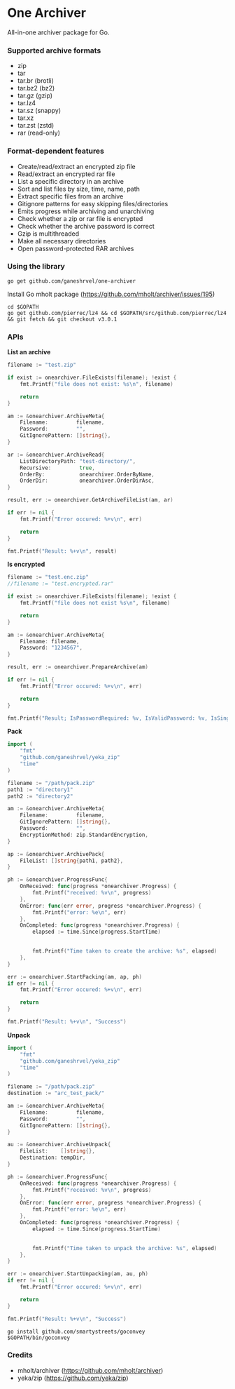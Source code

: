 # One Archiver
All-in-one archiver package for Go.

### Supported archive formats
- zip
- tar
- tar.br (brotli)
- tar.bz2 (bz2)
- tar.gz (gzip)
- tar.lz4
- tar.sz (snappy)
- tar.xz
- tar.zst (zstd)
- rar (read-only)

### Format-dependent features
- Create/read/extract an encrypted zip file
- Read/extract an encrypted rar file
- List a specific directory in an archive
- Sort and list files by size, time, name, path
- Extract specific files from an archive
- Gitignore patterns for easy skipping files/directories
- Emits progress while archiving and unarchiving
- Check whether a zip or rar file is encrypted
- Check whether the archive password is correct
- Gzip is multithreaded
- Make all necessary directories
- Open password-protected RAR archives


### Using the library
```shell script
go get github.com/ganeshrvel/one-archiver
```

Install Go mholt package (https://github.com/mholt/archiver/issues/195)
```shell script
cd $GOPATH
go get github.com/pierrec/lz4 && cd $GOPATH/src/github.com/pierrec/lz4 && git fetch && git checkout v3.0.1
```

### APIs
**List an archive**

```go
filename := "test.zip"

if exist := onearchiver.FileExists(filename); !exist {
    fmt.Printf("file does not exist: %s\n", filename)

    return
}

am := &onearchiver.ArchiveMeta{
    Filename:         filename,
    Password:         "",
    GitIgnorePattern: []string{},
}

ar := &onearchiver.ArchiveRead{
    ListDirectoryPath: "test-directory/",
    Recursive:         true,
    OrderBy:           onearchiver.OrderByName,
    OrderDir:          onearchiver.OrderDirAsc,
}

result, err := onearchiver.GetArchiveFileList(am, ar)

if err != nil {
    fmt.Printf("Error occured: %+v\n", err)

    return
}

fmt.Printf("Result: %+v\n", result)
```


**Is encrypted**

```go
filename := "test.enc.zip"
//filename := "test.encrypted.rar"

if exist := onearchiver.FileExists(filename); !exist {
    fmt.Printf("file does not exist %s\n", filename)

    return
}

am := &onearchiver.ArchiveMeta{
    Filename: filename,
    Password: "1234567",
}

result, err := onearchiver.PrepareArchive(am)

if err != nil {
    fmt.Printf("Error occured: %+v\n", err)

    return
}

fmt.Printf("Result; IsPasswordRequired: %v, IsValidPassword: %v, IsSinglePasswordMode: %v\n", result.IsPasswordRequired, result.IsValidPassword, result.IsSinglePasswordMode)
```



**Pack**

```go
import (
	"fmt"
	"github.com/ganeshrvel/yeka_zip"
	"time"
)

filename := "/path/pack.zip"
path1 := "directory1"
path2 := "directory2"

am := &onearchiver.ArchiveMeta{
    Filename:         filename,
    GitIgnorePattern: []string{},
    Password:         "",
    EncryptionMethod: zip.StandardEncryption,
}

ap := &onearchiver.ArchivePack{
    FileList: []string{path1, path2},
}

ph := &onearchiver.ProgressFunc{
    OnReceived: func(progress *onearchiver.Progress) {
        fmt.Printf("received: %v\n", progress)
    },
    OnError: func(err error, progress *onearchiver.Progress) {
        fmt.Printf("error: %e\n", err)
    },
    OnCompleted: func(progress *onearchiver.Progress) {
        elapsed := time.Since(progress.StartTime)

        
        fmt.Printf("Time taken to create the archive: %s", elapsed)
    },
}

err := onearchiver.StartPacking(am, ap, ph)
if err != nil {
    fmt.Printf("Error occured: %+v\n", err)

    return
}

fmt.Printf("Result: %+v\n", "Success")
```


**Unpack**

```go
import (
	"fmt"
	"github.com/ganeshrvel/yeka_zip"
	"time"
)

filename := "/path/pack.zip"
destination := "arc_test_pack/"

am := &onearchiver.ArchiveMeta{
    Filename:         filename,
    Password:         "",
    GitIgnorePattern: []string{},
}

au := &onearchiver.ArchiveUnpack{
    FileList:    []string{},
    Destination: tempDir,
}

ph := &onearchiver.ProgressFunc{
    OnReceived: func(progress *onearchiver.Progress) {
        fmt.Printf("received: %v\n", progress)
    },
    OnError: func(err error, progress *onearchiver.Progress) {
        fmt.Printf("error: %e\n", err)
    },
    OnCompleted: func(progress *onearchiver.Progress) {
        elapsed := time.Since(progress.StartTime)

        
        fmt.Printf("Time taken to unpack the archive: %s", elapsed)
    },
}

err := onearchiver.StartUnpacking(am, au, ph)
if err != nil {
    fmt.Printf("Error occured: %+v\n", err)

    return
}

fmt.Printf("Result: %+v\n", "Success")

```

```shell
go install github.com/smartystreets/goconvey
$GOPATH/bin/goconvey
```


### Credits
- mholt/archiver (https://github.com/mholt/archiver)
- yeka/zip (https://github.com/yeka/zip)
